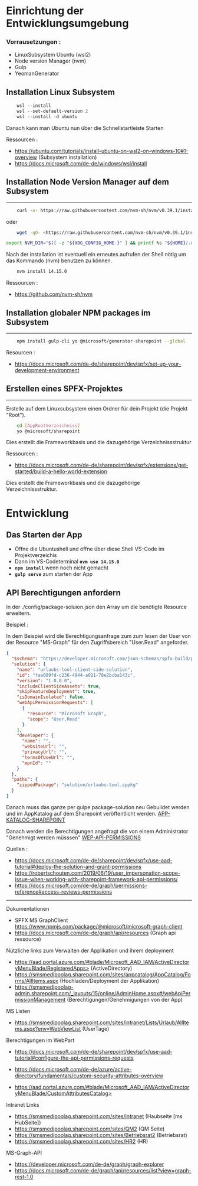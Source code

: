 # Einrichtung der Entwicklungsumgebung

### Vorrausetzungen :
- LinuxSubsystem Ubuntu  (wsl2)
- Node version Manager (nvm)
- Gulp
- YeomanGenerator


## Installation Linux Subsystem

```powershell
    wsl --install
    wsl --set-default-version 2
    wsl --install -d ubuntu
```

Danach kann man Ubuntu nun über die Schnellstartleiste Starten



Ressourcen :
- https://ubuntu.com/tutorials/install-ubuntu-on-wsl2-on-windows-10#1-overview (Subsystem installation)
- https://docs.microsoft.com/de-de/windows/wsl/install


## Installation Node Version Manager auf dem Subsystem
---

```bash
    curl -o- https://raw.githubusercontent.com/nvm-sh/nvm/v0.39.1/install.sh | bash
```

oder

```bash 
    wget -qO- <https://raw.githubusercontent.com/nvm-sh/nvm/v0.39.1/install.sh> | bash
 ```

```bash
export NVM_DIR="$([ -z "${XDG_CONFIG_HOME-}" ] && printf %s "${HOME}/.nvm" || printf %s "${XDG_CONFIG_HOME}/nvm")" [ -s "$NVM_DIR/nvm.sh" ] && \. "$NVM_DIR/nvm.sh" # This loads nvm
```


Nach der installation ist eventuell ein erneutes aufrufen der  Shell nötig um das Kommando (nvm) benutzen zu können.

```bash
    nvm install 14.15.0
```

Ressourcen :

- <https://github.com/nvm-sh/nvm>



## Installation globaler NPM packages im Subsystem
---


```bash
    npm install gulp-cli yo @microsoft/generator-sharepoint --global
```

Resourcen : 
- https://docs.microsoft.com/de-de/sharepoint/dev/spfx/set-up-your-development-environment


## Erstellen eines SPFX-Projektes
---

Erstelle auf dem Linuxsubsystem einen Ordner für dein Projekt (die Projekt "Root").

```bash
    cd [AppRootVerzeichniss]
    yo @microsoft/sharepoint
```

Dies erstellt die Frameworkbasis und die dazugehörige Verzeichnissstruktur

Ressourcen : 
- https://docs.microsoft.com/de-de/sharepoint/dev/spfx/extensions/get-started/build-a-hello-world-extension

Dies erstellt die Frameworkbasis und die dazugehörige Verzeichnissstruktur.







# Entwicklung

## Das Starten der App

- Öffne die Ubuntushell und öffne  über diese Shell VS-Code im Projektverzeichis
- Dann im VS-Codeterminal ****`nvm use 14.15.0`****
- ****`npm install`**** wenn noch nicht gemacht
- ****`gulp serve`**** zum starten der App

## API Berechtigungen anfordern
In der ./config/package-soluion.json den Array um die benötigte Resource erweitern.


Beispiel : 


In dem Beispiel wird die Berechtigungsanfrage zum zum lesen der User von der Resource "MS-Graph" für den Zugriffsbereich "User.Read" angeforder.



```json
{
  "$schema": "https://developer.microsoft.com/json-schemas/spfx-build/package-solution.schema.json",
  "solution": {
    "name": "urlaubs-tool-client-side-solution",
    "id": "faa089fd-c236-4944-a021-78e2bcba143c",
    "version": "1.0.0.0",
    "includeClientSideAssets": true,
    "skipFeatureDeployment": true,
    "isDomainIsolated": false,
    "webApiPermissionRequests": [
      {
        "resource": "Microsoft Graph",
        "scope": "User.Read"
      }
    ], 
    "developer": {
      "name": "",
      "websiteUrl": "",
      "privacyUrl": "",
      "termsOfUseUrl": "",
      "mpnId": ""
    }
  },
  "paths": {
    "zippedPackage": "solution/urlaubs-tool.sppkg"
  }
}
```



Danach muss das ganze per gulpe package-solution neu Gebuildet werden und im AppKatalog auf dem Sharepoint veröffentlicht werden.
[APP-KATALOG-SHAREPOINT](https://smsmedipoolag.sharepoint.com/sites/appcatalog/AppCatalog/Forms/AllItems.aspx#InplviewHash8591f6ee-914f-492b-b184-5a945f5b03b1=WebPartID%3D%7B8591F6EE--914F--492B--B184--5A945F5B03B1%7D)


Danach werden die Berechtigungen angefragt die von einem Administrator "Genehmigt werden müsssen"
[WEP-API-PERMISSIONS](https://smsmedipoolag-admin.sharepoint.com/_layouts/15/online/AdminHome.aspx#/webApiPermissionManagement)

Quellen :
- https://docs.microsoft.com/de-de/sharepoint/dev/spfx/use-aad-tutorial#deploy-the-solution-and-grant-permissions
- https://robertschouten.com/2019/06/19/user_impersonation-scope-issue-when-working-with-sharepoint-framework-api-permissions/
- https://docs.microsoft.com/de-de/graph/permissions-reference#access-reviews-permissions


------------------------------


Dokumentationen
- SPFX MS GraphClient https://www.npmjs.com/package/@microsoft/microsoft-graph-client
- https://docs.microsoft.com/de-de/graph/api/resources (Graph api ressource)

Nützliche links zum Verwalten der Applikation und ihrem deployment

- https://aad.portal.azure.com/#blade/Microsoft_AAD_IAM/ActiveDirectoryMenuBlade/RegisteredApps> (ActiveDirectory)
- https://smsmedipoolag.sharepoint.com/sites/appcatalog/AppCatalog/Forms/AllItems.aspx (Hochladen/Deployment der Applikation)
- https://smsmedipoolag-admin.sharepoint.com/_layouts/15/online/AdminHome.aspx#/webApiPermissionManagement (Berechtigungen/Genehmigungen von der App)

 MS Listen
- https://smsmedipoolag.sharepoint.com/sites/intranet/Lists/Urlaub/AllItems.aspx?env=WebViewList (UserTage)

Berechtigungen im WebPart
- https://docs.microsoft.com/de-de/sharepoint/dev/spfx/use-aad-tutorial#configure-the-api-permissions-requests

 - https://docs.microsoft.com/de-de/azure/active-directory/fundamentals/custom-security-attributes-overview
 - https://aad.portal.azure.com/#blade/Microsoft_AAD_IAM/ActiveDirectoryMenuBlade/CustomAttributesCatalog>

Intranet Links

- https://smsmedipoolag.sharepoint.com/sites/intranet (Haubseite [ms HubSeite])
- https://smsmedipoolag.sharepoint.com/sites/QM2 (QM Seite)
- https://smsmedipoolag.sharepoint.com/sites/Betriebsrat2 (Betriebsrat)
- https://smsmedipoolag.sharepoint.com/sites/HR2 (HR)

MS-Graph-API
- https://developer.microsoft.com/de-de/graph/graph-explorer
- https://docs.microsoft.com/de-de/graph/api/resources/list?view=graph-rest-1.0
